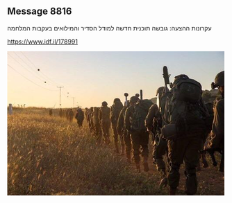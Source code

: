 ## Message 8816

עקרונות ההצעה:
גובשה תוכנית חדשה למודל הסדיר והמילואים בעקבות המלחמה

https://www.idf.il/178991

![Photo](8816/8816_photo.jpg)
